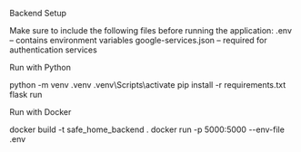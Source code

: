 Backend Setup

Make sure to include the following files before running the application:
.env – contains environment variables
google-services.json – required for authentication services

Run with Python

python -m venv .venv
.venv\Scripts\activate
pip install -r requirements.txt
flask run

Run with Docker

docker build -t safe_home_backend .
docker run -p 5000:5000 --env-file .env

